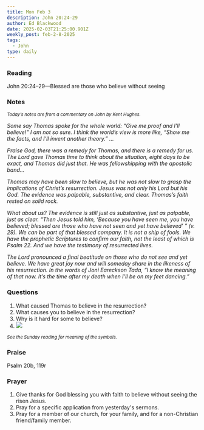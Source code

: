 ```yaml
---
title: Mon Feb 3
description: John 20:24–29
author: Ed Blackwood
date: 2025-02-03T21:25:00.901Z
weekly_post: feb-2-8-2025
tags:
  - John
type: daily
---
```

### Reading

John 20:24–29—Blessed are those who believe without seeing

### Notes

<div><small><i>Today’s notes are from a commentary on John by Kent Hughes.</i></small></div>

*Some say Thomas spoke for the whole world: “Give me proof and I’ll believe!” I am not so sure. I think the world’s view is more like, “Show me the facts, and I’ll invent another theory.” …* 

*Praise God, there was a remedy for Thomas, and there is a remedy for us. The Lord gave Thomas time to think about the situation, eight days to be exact, and Thomas did just that. He was fellowshipping with the apostolic band…* 

*Thomas may have been slow to believe, but he was not slow to grasp the implications of Christ’s resurrection. Jesus was not only his Lord but his God. The evidence was palpable, substantive, and clear. Thomas’s faith rested on solid rock.*

*What about us? The evidence is still just as substantive, just as palpable, just as clear. “Then Jesus told him, ‘Because you have seen me, you have believed; blessed are those who have not seen and yet have believed’ ” (v. 29). We can be part of that blessed company. It is not a ship of fools. We have the prophetic Scriptures to confirm our faith, not the least of which is Psalm 22. And we have the testimony of resurrected lives.*

*The Lord pronounced a final beatitude on those who do not see and yet believe. We have great joy now and will someday share in the likeness of his resurrection. In the words of Joni Eareckson Tada, “I know the meaning of that now. It’s the time after my death when I’ll be on my feet dancing.”*

### Questions

1. What caused Thomas to believe in the resurrection?
2. What causes you to believe in the resurrection?
3. Why is it hard for some to believe?
4. ![](/static/img/family_worship_study_ed-swedish_questions.png)

<div><small><i>See the Sunday reading for meaning of the symbols.</i></small></div>

### Praise

P﻿salm 20b, 119r

### Prayer

1. Give thanks for God blessing you with faith to believe without seeing the risen Jesus.
2. Pray for a specific application from yesterday's sermons.
3. Pray for a member of our church, for your family, and for a non-Christian friend/family member.